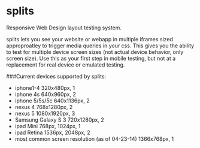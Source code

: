 splits
========


Responsive Web Design layout testing system. 

splits lets you see your website or webapp in multiple iframes sized approproatley to trigger media queries in your css. This gives you the ability to test for multiple device screen sizes (not actual device behavior, only screen size). Use this as your first step in mobile testing, but not at a replacement for real device or emulated testing.


###Current devices supported by splits:

* iphone1-4 320x480px, 1 
* iphone 4s 640x960px, 2 
* iphone 5/5s/5c 640x1136px, 2 
* nexus 4 768x1280px, 2 
* nexus 5 1080x1920px, 3
* Samsung Galaxy S 3 720x1280px, 2
* ipad Mini 768px, 1024px, 1 
* ipad Retina 1536px, 2048px, 2
* most common screen resolution (as of 04-23-14) 1366x768px, 1
